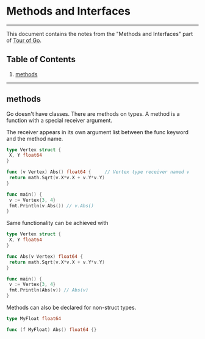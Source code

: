 # Methods and Interfaces

---

This document contains the notes from the "Methods and Interfaces" part of [Tour of Go](https://tour.golang.org/list).

## Table of Contents

1. [methods](#methods)

---

## methods

Go doesn't have classes. There are methods on types.
A method is a function with a special receiver argument.

The receiver appears in its own argument list between the func keyword and the method name.

```go
type Vertex struct {
 X, Y float64
}

func (v Vertex) Abs() float64 {     // Vertex type receiver named v
 return math.Sqrt(v.X*v.X + v.Y*v.Y)
}

func main() {
 v := Vertex{3, 4}
 fmt.Println(v.Abs()) // v.Abs()
}
```

Same functionality can be achieved with

```go
type Vertex struct {
 X, Y float64
}

func Abs(v Vertex) float64 {
 return math.Sqrt(v.X*v.X + v.Y*v.Y)
}

func main() {
 v := Vertex{3, 4}
 fmt.Println(Abs(v)) // Abs(v)
}
```

Methods can also be declared for non-struct types.

```go
type MyFloat float64

func (f MyFloat) Abs() float64 {}
```
